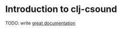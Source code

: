 # Introduction to clj-csound

TODO: write [great documentation](http://jacobian.org/writing/what-to-write/)
